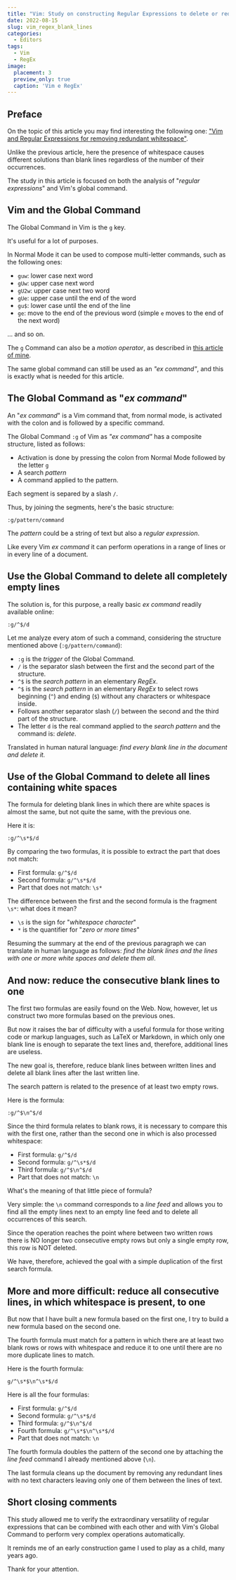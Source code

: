 ```yaml
---
title: "Vim: Study on constructing Regular Expressions to delete or reduce blank lines  with Global Command"
date: 2022-08-15
slug: vim_regex_blank_lines
categories:
  - Editors
tags:
  - Vim
  - RegEx
image:
  placement: 3
  preview_only: true 
  caption: 'Vim e RegEx'
---
```




## Preface

On the topic of this article you may find interesting the following one: ["Vim and Regular Expressions for removing redundant whitespace"](https://francopasut.netlify.app/post/vim_regex_white_spaces/).

Unlike the previous article, here the presence of whitespace causes different solutions than blank lines regardless of the number of their occurrences.

The study in this article is focused on both the analysis of "*regular expressions*" and Vim's global command.

## Vim and the Global Command

The Global Command in Vim is the `g` key.

It's useful for a lot of purposes.

In Normal Mode it can be used to compose multi-letter commands, such as the following ones:

* `guw`: lower case next word
* `gUw`: upper case next word
* `gU2w`: upper case next two word
* `gUe`: upper case until the end of the word
* `gu$`: lower case until the end of the line
* `ge`: move to the end of the previous word (simple `e` moves to the end of the next word)

... and so on.

The `g` Command can also be a *motion operator*, as described in [this article of mine](https://francopasut.netlify.app/post/vim_double_motions/).

The same global command can still be used as an *"ex command"*, and this is exactly what is needed for this article.

## The Global Command  as "*ex command*"

An "*ex command*" is a Vim command that, from normal mode, is activated with the colon and is followed by a specific command.

The Global Command `:g` of Vim as *"ex command"* has a composite structure, listed as follows:

* Activation is done by pressing the colon from Normal Mode followed by the letter `g`
* A search *pattern*
* A command applied to the pattern.

Each segment is separed by a slash `/`.

Thus, by joining the segments, here's the basic structure:

```
:g/pattern/command
```

The *pattern* could be a string of text but also a *regular expression*.

Like every Vim  *ex command* it can perform operations in a range of lines or in every line of a document.

## Use the Global Command to delete all completely empty lines

The solution is, for this purpose, a really basic *ex command* readily available online:

```
:g/^$/d 
```

Let me analyze every atom of such a command, considering the structure mentioned above (`:g/pattern/command`):

* `:g` is the *trigger* of the Global Command.
* `/` is the separator slash between the first and the second part of the structure.
* `^$` is the *search pattern* in an elementary *RegEx*.
* `^$` is the *search pattern* in an elementary *RegEx* to select rows beginning (`^`) and ending (`$`) without any characters or whitespace inside.
* Follows another separator slash (`/`) between the second and the third part of the structure.
* The letter `d` is the real command applied to  the *search pattern* and the command is: *delete*.

Translated in human natural language: *find every blank line in the document and delete it.*

## Use of the Global Command to delete all lines containing white spaces 

The formula for deleting blank lines in which there are white spaces is almost the same, but not quite the same, with the previous one.

Here it is:

```
:g/^\s*$/d
```

By comparing the two formulas, it is possible to extract the part that does not match:

* First formula: `g/^$/d`
* Second formula: `g/^\s*$/d`
* Part that does not match: `\s*`

The difference between the first and the second formula is the fragment `\s*`\: what does it mean?

* `\s` is the sign for "*whitespace character*"
* `*` is the quantifier for "*zero or more times*"

Resuming the summary at the end of the previous paragraph we can translate in human language as follows: *find the blank lines and the lines with one or more white spaces and delete them all*.

## And now: reduce the consecutive blank lines to one

The first two formulas are easily found on the Web. Now, however, let us construct two more formulas based on the previous ones.

But now it raises the bar of difficulty with a useful formula for those writing code or markup languages, such as LaTeX or Markdown, in which only one blank line is enough to separate the text lines and, therefore, additional lines are useless.

The new goal is, therefore,  reduce blank lines between written lines and delete all blank lines after the last written line.

The search pattern is related to the presence of at least two empty rows.

Here is the formula:

```
:g/^$\n^$/d
```

Since the third formula relates to blank rows, it is necessary to compare this with the first one, rather than the second one in which is also processed whitespace:

* First formula: `g/^$/d`
* Second formula: `g/^\s*$/d`
* Third formula: `g/^$\n^$/d`
* Part that does not match: `\n`

What's the meaning of that little piece of formula?

Very simple: the `\n` command corresponds to a *line feed* and allows you to find all the empty lines next to an empty line feed and to delete all occurrences of this search.

Since the operation reaches the point where between two written rows there is NO longer two consecutive empty rows but only a single empty row, this row is NOT deleted.

We have, therefore, achieved the goal with a simple duplication of the first search formula.

## More and more difficult: reduce all consecutive lines,  in which whitespace is present,  to one

But now that I have built a new formula based on the first one, I try to build a new formula based on the second one.

The fourth formula must match for a pattern in which there are at least two blank rows or rows with whitespace and reduce it to one until there are no more duplicate lines to match.

Here is the fourth formula:

```
g/^\s*$\n^\s*$/d
```
Here is all the four formulas:

* First formula: `g/^$/d`
* Second formula: `g/^\s*$/d`
* Third formula: `g/^$\n^$/d`
* Fourth formula: `g/^\s*$\n^\s*$/d`
* Part that does not match: `\n`

The fourth formula doubles the pattern  of the second one by attaching the _line feed_  command I already mentioned  above (`\n`).

The last formula cleans up the document by removing any redundant lines with no text characters leaving only one of them between the lines of text.

## Short closing comments

This study allowed me to verify the extraordinary versatility of regular expressions that can be combined with each other and with Vim's Global Command to perform very complex operations automatically.

It reminds me of an early construction game I used to play as a child, many years ago.

Thank for your attention.
